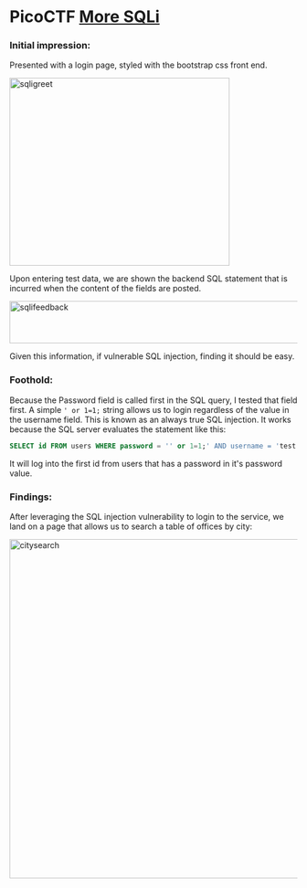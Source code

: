 # PicoCTF [More SQLi](https://play.picoctf.org/practice/challenge/358)
### Initial impression:
Presented with a login page, styled with the bootstrap css front end.

<img width="385" height="329" alt="sqligreet" src="https://github.com/user-attachments/assets/bafb20b9-11c1-41d5-8ff6-7046e04cd8cc" />

Upon entering test data, we are shown the backend SQL statement that is incurred when the content of the fields are posted.

<img width="635" height="74" alt="sqlifeedback" src="https://github.com/user-attachments/assets/42c8c834-1b31-4bb3-be05-55b7699c31dc" />

Given this information, if vulnerable SQL injection, finding it should be easy.

### Foothold:
Because the Password field is called first in the SQL query, I tested that field first.
A simple ```' or 1=1;``` string allows us to login regardless of the value in the username field. This is known as an always true SQL injection. It works because the SQL server evaluates the statement like this:
```sql
SELECT id FROM users WHERE password = '' or 1=1;' AND username = 'test'
```
It will log into the first id from users that has a password in it's password value.

### Findings:
After leveraging the SQL injection vulnerability to login to the service, we land on a page that allows us to search a table of offices by city:

<img width="583" height="594" alt="citysearch" src="https://github.com/user-attachments/assets/4e12929a-5a81-4405-81a1-35e68a9ac036" />

